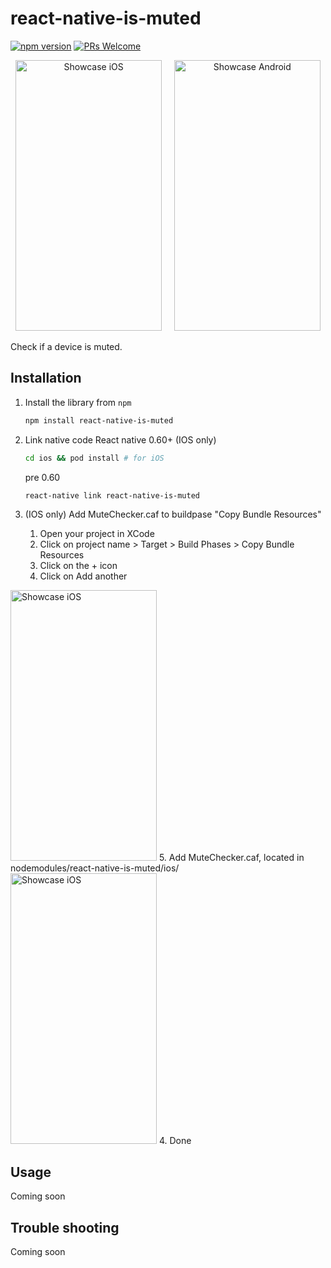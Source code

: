 # react-native-is-muted

[![npm version](https://img.shields.io/npm/v/react-native-is-muted.svg)](https://www.npmjs.com/package/react-native-is-muted)
[![PRs Welcome](https://img.shields.io/badge/PRs-welcome-brightgreen.svg)](http://makeapullrequest.com)

<p align="center"><img src="https://github.com/nylsoo/react-native-is-muted/blob/master/isMutedExample.ios.gif?raw=true" alt="Showcase iOS" width="234" height="433">&nbsp;&nbsp;&nbsp;&nbsp;&nbsp;<img src="https://github.com/nylsoo/react-native-is-muted/blob/master/isMutedExample.android.gif?raw=true" alt="Showcase Android" width="234" height="433"></p>

Check if a device is muted.

## Installation

1. Install the library from ``npm``
    ```sh
    npm install react-native-is-muted
    ```
2. Link native code
    React native 0.60+ (IOS only)
    ```sh
    cd ios && pod install # for iOS
    ```

    pre 0.60
    ```sh
    react-native link react-native-is-muted
    ```
3. (IOS only) Add MuteChecker.caf to buildpase "Copy Bundle Resources"
   1. Open your project in XCode
   2. Click on project name > Target > Build Phases > Copy Bundle Resources
   3. Click on the + icon
   4. Click on Add another
<img src="https://github.com/nylsoo/react-native-is-muted/blob/master/Step4.png?raw=true" alt="Showcase iOS" width="234" height="433">
   5. Add MuteChecker.caf, located in nodemodules/react-native-is-muted/ios/
<img src="https://github.com/nylsoo/react-native-is-muted/blob/master/Step5.png?raw=true" alt="Showcase iOS" width="234" height="433">
4. Done

## Usage
Coming soon

## Trouble shooting
Coming soon